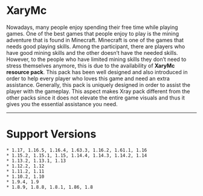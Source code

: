 # XaryMc
Nowadays, many people enjoy spending their free time while playing games. One of the best games that people enjoy to play is the mining adventure that is found in Minecraft. Minecraft is one of the games that needs good playing skills. Among the participant, there are players who have good mining skills and the other doesn’t have the needed skills. However, to the people who have limited mining skills they don’t need to stress themselves anymore, this is due to the availability of <strong>XaryMc resource pack</strong>. This pack has been well designed and also introduced in order to help every player who loves this game and need an extra assistance. Generally, this pack is uniquely designed in order to assist the player with the gameplay. This aspect makes Xray pack different from the other packs since it does not elevate the entire game visuals and thus it gives you the essential assistance you need.
***
# Support Versions
```
* 1.17, 1.16.5, 1.16.4, 1.63.3, 1.16.2, 1.61.1, 1.16
* 1.15.2, 1.15.1, 1.15, 1.14.4, 1.14.3, 1.14.2, 1.14
* 1.13.2, 1.13.1, 1.13
* 1.12.2, 1.12
* 1.11.2, 1.11
* 1.10.2, 1.10
* 1.9.4, 1.9
* 1.8.9, 1.8.8, 1.8.1, 1.86, 1.8
```
